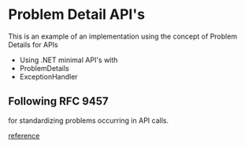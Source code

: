 # Problem Detail API's

This is an example of an implementation using the concept of Problem Details for APIs

- Using .NET minimal API's with 
- ProblemDetails
- ExceptionHandler

## Following RFC 9457
for standardizing problems occurring in API calls.

[reference](https://www.rfc-editor.org/rfc/rfc9457.html)
